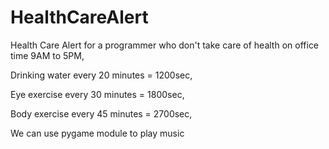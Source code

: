 # HealthCareAlert

Health Care Alert for a programmer who don't take care of health on office time 9AM to 5PM,

Drinking water every 20 minutes = 1200sec,

Eye exercise every 30 minutes = 1800sec,

Body exercise every 45 minutes = 2700sec,

We can use pygame module to play music
